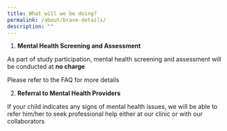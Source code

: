```yaml
---
title: What will we be doing?
permalink: /about/brave-details/
description: ""
---
```

1. **Mental Health Screening and Assessment**

As part of study participation, mental health screening and assessment will be conducted at **no charge**

Please refer to the FAQ for more details

2. **Referral to Mental Health Providers**

If your child indicates any signs of mental health issues, we will be able to refer him/her to seek professional help either at our clinic or with our collaborators
